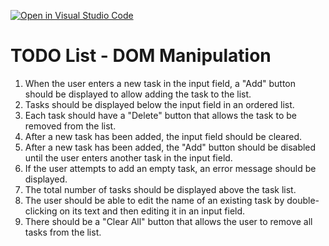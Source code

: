 [![Open in Visual Studio Code](https://classroom.github.com/assets/open-in-vscode-718a45dd9cf7e7f842a935f5ebbe5719a5e09af4491e668f4dbf3b35d5cca122.svg)](https://classroom.github.com/online_ide?assignment_repo_id=10998508&assignment_repo_type=AssignmentRepo)
# TODO List - DOM Manipulation

1. When the user enters a new task in the input field, a "Add" button should be displayed to allow adding the task to the list.
2. Tasks should be displayed below the input field in an ordered list.
3. Each task should have a "Delete" button that allows the task to be removed from the list.
4. After a new task has been added, the input field should be cleared.
5. After a new task has been added, the "Add" button should be disabled until the user enters another task in the input field.
6. If the user attempts to add an empty task, an error message should be displayed.
7. The total number of tasks should be displayed above the task list.
8. The user should be able to edit the name of an existing task by double-clicking on its text and then editing it in an input field.
9. There should be a "Clear All" button that allows the user to remove all tasks from the list.
